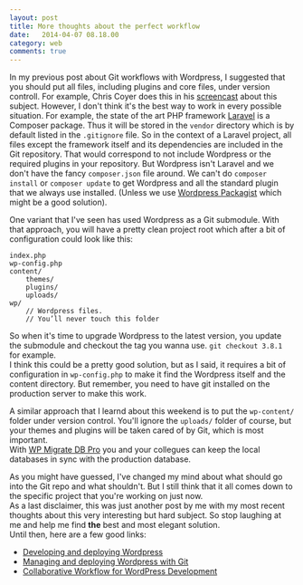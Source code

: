 ```yaml
---
layout: post
title: More thoughts about the perfect workflow
date:   2014-04-07 08.18.00
category: web
comments: true
---
```


In my previous post about Git workflows with Wordpress, I suggested that you should put all files, including plugins and core files, under version controll. For example, Chris Coyer does this in his [screencast](http://css-tricks.com/video-screencasts/109-getting-off-ftp-and-onto-git-deployment-with-beanstalk/) about this subject. 
However, I don't think it's the best way to work in every possible situation. For example, the state of the art PHP framework [Laravel](http://laravel.com) is a Composer package. Thus it will be stored in the ``vendor`` directory which is by default listed in the ``.gitignore`` file. So in the context of a Laravel project, all files except the framework itself and its dependencies are included in the Git repository. That would correspond to not include Wordpress or the required plugins in your repository. 
But Wordpress isn't Laravel and we don't have the fancy ``composer.json`` file around. We can't do ``composer install`` or ``composer update`` to get Wordpress and all the standard plugin that we always use installed. (Unless we use [Wordpress Packagist](http://wpackagist.org) which might be a good solution).  


One variant that I've seen has used Wordpress as a Git submodule. With that approach, you will have a pretty clean project root which after a bit of configuration could look like this:

````
index.php   
wp-config.php   
content/  
	themes/  
	plugins/  
	uploads/  
wp/   
	// Wordpress files.
	// You’ll never touch this folder
````

So when it's time to upgrade Wordpress to the latest version, you update the submodule and checkout the tag you wanna use. ``git checkout 3.8.1`` for example.  
I think this could be a pretty good solution, but as I said, it requires a bit of configuration in ``wp-config.php`` to make it find the Wordpress itself and the content directory. But remember, you need to have git installed on the production server to make this work.  

A similar approach that I learnd about this weekend is to put the ``wp-content/`` folder under version control. You'll ignore the ``uploads/`` folder of course, but your themes and plugins will be taken cared of by Git, which is most important.  
With [WP Migrate DB Pro](https://deliciousbrains.com/wp-migrate-db-pro/) you and your collegues can keep the local databases in sync with the production database.  

As you might have guessed, I've changed my mind about what should go into the Git repo and what shouldn't. But I still think that it all comes down to the specific project that you're working on just now.  
As a last disclaimer, this was just another post by me with my most recent thoughts about this very interesting but hard subject. So stop laughing at me and help me find **the** best and most elegant solution.  
Until then, here are a few good links:

- [Developing and deploying Wordpress](http://guides.beanstalkapp.com/deployments/deploying-wordpress.html)
- [Managing and deploying Wordpress with Git](http://blog.g-design.net/post/60019471157/managing-and-deploying-wordpress-with-git)
- [Collaborative Workflow for WordPress Development](https://deliciousbrains.com/collaborative-workflow-wordpress-development/)